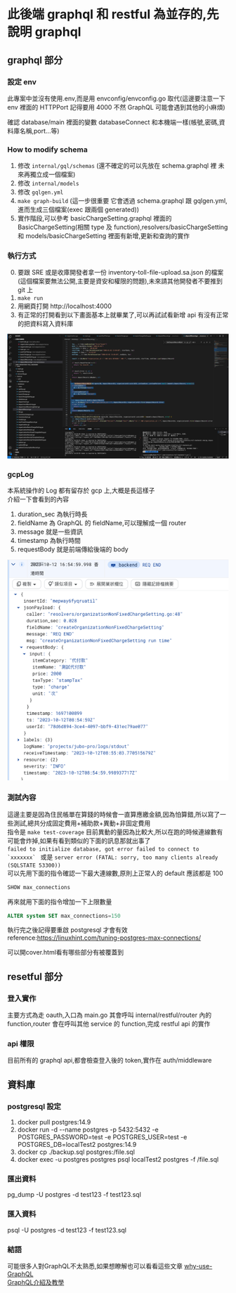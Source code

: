 # 此後端 graphql 和 restful 為並存的,先說明 graphql

## graphql 部分

### 設定 env
此專案中並沒有使用.env,而是用 envconfig/envconfig.go 取代(這邊要注意一下 env 裡面的 HTTPPort 記得要用 4000 不然 GraphQL 可能會遇到其他的小麻煩)


確認 database/main 裡面的變數 databaseConnect 和本機端一樣(帳號,密碼,資料庫名稱,port...等)

### How to modify schema

1. 修改 `internal/gql/schemas` (還不確定的可以先放在 schema.graphql 裡 未來再獨立成一個檔案)
2. 修改 `internal/models`
3. 修改 `gqlgen.yml`
4. `make graph-build` (這一步很重要 它會透過 schema.graphql 跟 gqlgen.yml,進而生成三個檔案(exec 跟兩個 generated))
5. 實作階段,可以參考 basicChargeSetting.graphql 裡面的 BasicChargeSetting(相關 type 及 function),resolvers/basicChargeSetting 和 models/basicChargeSetting 裡面有新增,更新和查詢的實作

### 執行方式

0. 要跟 SRE 或是收庫開發者拿一份 inventory-toll-file-upload.sa.json 的檔案(這個檔案要無法公開,主要是資安和權限的問題),未來請其他開發者不要推到 git 上
1. `make run`
2. 用網頁打開 http://localhost:4000
3. 有正常的打開看到以下畫面基本上就畢業了,可以再試試看新增 api 有沒有正常的把資料寫入資料庫  

![playground](playground.png)

### gcpLog

本系統操作的 Log 都有留存於 gcp 上,大概是長這樣子  
介紹一下會看到的內容

1. duration_sec 為執行時長
2. fieldName 為 GraphQL 的 fieldName,可以理解成一個 router
3. message 就是一些資訊
4. timestamp 為執行時間
5. requestBody 就是前端傳給後端的 body  

![gcpLog](gcpLog.png)

### 測試內容

這邊主要是因為住民帳單在算錢的時候會一直算應繳金額,因為怕算錯,所以寫了一些測試,總共分成固定費用+補助款+異動+非固定費用  
指令是 `make test-coverage`
目前異動的量因為比較大,所以在跑的時候連線數有可能會炸掉,如果有看到類似的下面的訊息那就出事了  
`` failed to initialize database, got error failed to connect to `xxxxxxx`  `` 或是 `server error (FATAL: sorry, too many clients already (SQLSTATE 53300))`  
可以先用下面的指令確認一下最大連線數,原則上正常人的 default 應該都是 100

```sql
SHOW max_connections
```

再來就用下面的指令增加一下上限數量

```sql
ALTER system SET max_connections=150
```

執行完之後記得要重啟 postgresql 才會有效  
reference:https://linuxhint.com/tuning-postgres-max-connections/

可以開cover.html看有哪些部分有被覆蓋到

## resetful 部分

### 登入實作

主要方式為走 oauth,入口為 main.go 其會呼叫 internal/restful/router 內的 function,router 會在呼叫其他 service 的 function,完成 restful api 的實作

### api 權限

目前所有的 graphql api,都會檢查登入後的 token,實作在 auth/middleware

## 資料庫

### postgresql 設定
1. docker pull postgres:14.9
2. docker run -d --name postgres -p 5432:5432 -e POSTGRES_PASSWORD=test -e POSTGRES_USER=test  -e POSTGRES_DB=localTest2 postgres:14.9
3. docker cp ./backup.sql postgres:/file.sql
4. docker exec -u postgres postgres psql localTest2 postgres -f /file.sql

### 匯出資料
pg_dump -U postgres -d test123 -f test123.sql
### 匯入資料
psql -U postgres -d test123 -f test123.sql 


### 結語
可能很多人對GraphQL不太熟悉,如果想瞭解也可以看看這些文章
[why-use-GraphQL](https://ithelp.ithome.com.tw/articles/10286331)  
[GraphQL介紹及教學](https://ithelp.ithome.com.tw/articles/10285159)  

